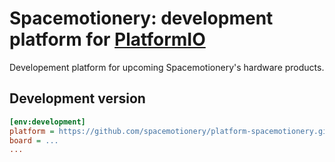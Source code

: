 # Spacemotionery: development platform for [PlatformIO](https://platformio.org)
Developement platform for upcoming Spacemotionery's hardware products.

## Development version

```ini
[env:development]
platform = https://github.com/spacemotionery/platform-spacemotionery.git
board = ...
...
```
